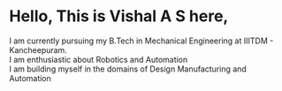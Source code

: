 # **Hello, This is Vishal A S here,**

I am currently pursuing my B.Tech in Mechanical Engineering at IIITDM - Kancheepuram.  
I am enthusiastic about Robotics and Automation  
I am building myself in the domains of Design Manufacturing and Automation 
